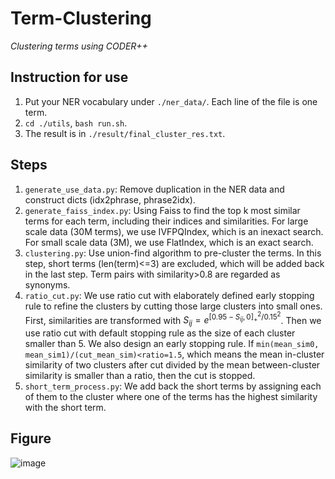 # Term-Clustering
*Clustering terms using CODER++*

## Instruction for use
1. Put your NER vocabulary under `./ner_data/`. Each line of the file is one term.
2. `cd ./utils`, `bash run.sh`.
3. The result is in `./result/final_cluster_res.txt`.

## Steps
1. `generate_use_data.py`: Remove duplication in the NER data and construct dicts (idx2phrase, phrase2idx).
2. `generate_faiss_index.py`: Using Faiss to find the top k most similar terms for each term, including their indices and similarities. For large scale data (30M terms), we use IVFPQIndex, which is an inexact search. For small scale data (3M), we use FlatIndex, which is an exact search.
3. `clustering.py`: Use union-find algorithm to pre-cluster the terms. In this step, short terms (len(term)<=3) are excluded, which will be added back in the last step. Term pairs with similarity>0.8 are regarded as synonyms.
4. `ratio_cut.py`: We use ratio cut with elaborately defined early stopping rule to refine the clusters by cutting those large clusters into small ones. First, similarities are transformed with $S_{ij}=e^{[0.95-S_{ij}, 0]_+^2/0.15^2}$. Then we use ratio cut with default stopping rule as the size of each cluster smaller than 5. We also design an early stopping rule. If `min(mean_sim0, mean_sim1)/(cut_mean_sim)<ratio=1.5`, which means the mean in-cluster similarity of two clusters after cut divided by the mean between-cluster similarity is smaller than a ratio, then the cut is stopped.
5. `short_term_process.py`: We add back the short terms by assigning each of them to the cluster where one of the terms has the highest similarity with the short term.

## Figure
![image](https://user-images.githubusercontent.com/34975104/185576827-4e980627-3611-4f8d-978b-6df5a39c18e3.png)
